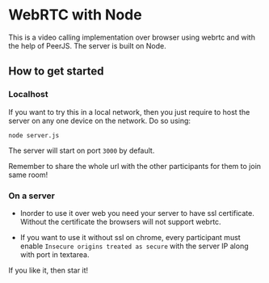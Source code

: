 # WebRTC with Node

This is a video calling implementation over browser using webrtc and with the help of PeerJS. The server is built on Node.

## How to get started

### Localhost

If you want to try this in a local network, then you just require to host the server on any one device on the network. Do so using:
```
node server.js
```

The server will start on port `3000` by default.

Remember to share the whole url with the other participants for them to join same room!

### On a server

- Inorder to use it over web you need your server to have ssl certificate. Without the certificate the browsers will not support webrtc. 

- If you want to use it without ssl on chrome, every participant must enable `Insecure origins treated as secure` with the server IP along with port in textarea.

If you like it, then star it! 
